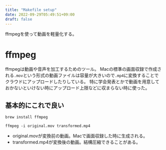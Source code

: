 ```yaml
---
title: "Makefile setup"
date: 2022-09-29T05:49:51+09:00
draft: false
---
```



ffmpegを使って動画を軽量化する。

# ffmpeg

ffmpegは動画や音声を加工するためのツール。
Macの標準の画面収録で作成される`.mov`という形式の動画ファイルは容量が大きいので`.mp4`に変換することでクラウドにアップロードしたりしている。
特に学会発表とかで動画を用意しておかないといけない時にアップロード上限などに収まらない時に使った。

## 基本的にこれで良い

```shell
brew install ffmpeg
```

```shell
ffmpeg -i original.mov transformed.mp4
```

- original.movが変換前の動画。Macで画面収録した時に生成される。
- transformed.mp4が変換後の動画。結構圧縮できることがある。

